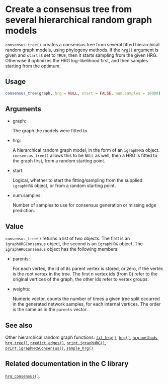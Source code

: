 # Create a consensus tree from several hierarchical random graph models

`consensus_tree()` creates a consensus tree from several fitted
hierarchical random graph models, using phylogeny methods. If the
[`hrg()`](https://r.igraph.org/reference/hrg.md) argument is given and
`start` is set to `TRUE`, then it starts sampling from the given HRG.
Otherwise it optimizes the HRG log-likelihood first, and then samples
starting from the optimum.

## Usage

``` r
consensus_tree(graph, hrg = NULL, start = FALSE, num.samples = 10000)
```

## Arguments

- graph:

  The graph the models were fitted to.

- hrg:

  A hierarchical random graph model, in the form of an `igraphHRG`
  object. `consensus_tree()` allows this to be `NULL` as well, then a
  HRG is fitted to the graph first, from a random starting point.

- start:

  Logical, whether to start the fitting/sampling from the supplied
  `igraphHRG` object, or from a random starting point.

- num.samples:

  Number of samples to use for consensus generation or missing edge
  prediction.

## Value

`consensus_tree()` returns a list of two objects. The first is an
`igraphHRGConsensus` object, the second is an `igraphHRG` object. The
`igraphHRGConsensus` object has the following members:

- parents:

  For each vertex, the id of its parent vertex is stored, or zero, if
  the vertex is the root vertex in the tree. The first n vertex ids
  (from 0) refer to the original vertices of the graph, the other ids
  refer to vertex groups.

- weights:

  Numeric vector, counts the number of times a given tree split occurred
  in the generated network samples, for each internal vertices. The
  order is the same as in the `parents` vector.

## See also

Other hierarchical random graph functions:
[`fit_hrg()`](https://r.igraph.org/reference/fit_hrg.md),
[`hrg()`](https://r.igraph.org/reference/hrg.md),
[`hrg-methods`](https://r.igraph.org/reference/hrg-methods.md),
[`hrg_tree()`](https://r.igraph.org/reference/hrg_tree.md),
[`predict_edges()`](https://r.igraph.org/reference/predict_edges.md),
[`print.igraphHRG()`](https://r.igraph.org/reference/print.igraphHRG.md),
[`print.igraphHRGConsensus()`](https://r.igraph.org/reference/print.igraphHRGConsensus.md),
[`sample_hrg()`](https://r.igraph.org/reference/sample_hrg.md)

## Related documentation in the C library

[`hrg_consensus()`](https://igraph.org/c/html/latest/igraph-HRG.html#igraph_hrg_consensus).
